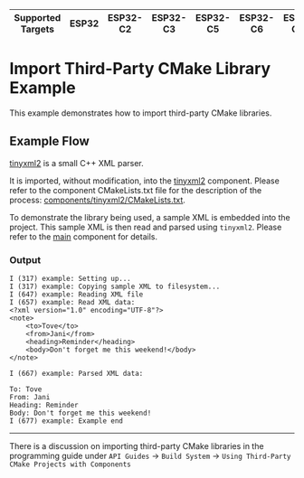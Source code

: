 | Supported Targets | ESP32 | ESP32-C2 | ESP32-C3 | ESP32-C5 | ESP32-C6 | ESP32-C61 | ESP32-H2 | ESP32-H21 | ESP32-P4 | ESP32-S2 | ESP32-S3 |
| ----------------- | ----- | -------- | -------- | -------- | -------- | --------- | -------- | --------- | -------- | -------- | -------- |

# Import Third-Party CMake Library Example

This example demonstrates how to import third-party CMake libraries.

## Example Flow

[tinyxml2](https://github.com/leethomason/tinyxml2) is a small C++ XML parser.

It is imported, without modification, into the [tinyxml2](components/tinyxml2/) component. Please refer to the component CMakeLists.txt file for the description of the process: [components/tinyxml2/CMakeLists.txt](components/tinyxml2/CMakeLists.txt).

To demonstrate the library being used, a sample XML is embedded into the project. This sample XML is then read and parsed using `tinyxml2`. Please refer to the [main](main/) component for details.

### Output

```
I (317) example: Setting up...
I (317) example: Copying sample XML to filesystem...
I (647) example: Reading XML file
I (657) example: Read XML data:
<?xml version="1.0" encoding="UTF-8"?>
<note>
    <to>Tove</to>
    <from>Jani</from>
    <heading>Reminder</heading>
    <body>Don't forget me this weekend!</body>
</note>

I (667) example: Parsed XML data:

To: Tove
From: Jani
Heading: Reminder
Body: Don't forget me this weekend!
I (677) example: Example end
```
---

There is a discussion on importing third-party CMake libraries in the programming guide under `API Guides` -> `Build System` -> `Using Third-Party CMake Projects with Components`
